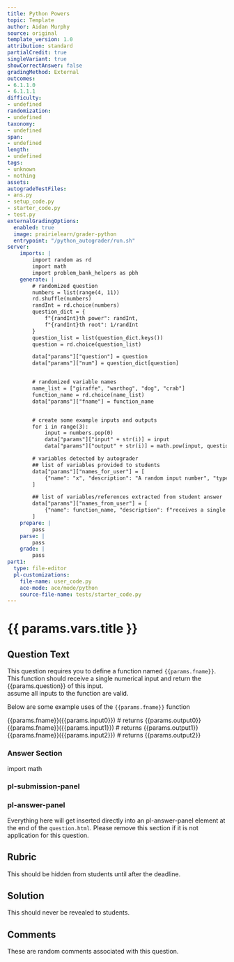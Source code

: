 ```yaml
---
title: Python Powers
topic: Template
author: Aidan Murphy
source: original
template_version: 1.0
attribution: standard
partialCredit: true
singleVariant: true
showCorrectAnswer: false
gradingMethod: External
outcomes:
- 6.1.1.0
- 6.1.1.1
difficulty:
- undefined
randomization:
- undefined
taxonomy:
- undefined
span:
- undefined
length:
- undefined
tags:
- unknown
- nothing
assets:
autogradeTestFiles:
- ans.py
- setup_code.py
- starter_code.py
- test.py
externalGradingOptions:
  enabled: true
  image: prairielearn/grader-python
  entrypoint: "/python_autograder/run.sh"
server:
    imports: |
        import random as rd
        import math
        import problem_bank_helpers as pbh
    generate: |
        # randomized question
        numbers = list(range(4, 11))
        rd.shuffle(numbers)
        randInt = rd.choice(numbers)
        question_dict = {
            f"{randInt}th power": randInt,
            f"{randInt}th root": 1/randInt
        }
        question_list = list(question_dict.keys())
        question = rd.choice(question_list)

        data["params"]["question"] = question
        data["params"]["num"] = question_dict[question]


        # randomized variable names
        name_list = ["giraffe", "warthog", "dog", "crab"]
        function_name = rd.choice(name_list)
        data["params"]["fname"] = function_name


        # create some example inputs and outputs
        for i in range(3):
            input = numbers.pop(0)
            data["params"]["input" + str(i)] = input
            data["params"]["output" + str(i)] = math.pow(input, question_dict[question])

        # variables detected by autograder
        ## list of variables provided to students
        data["params"]["names_for_user"] = [
            {"name": "x", "description": "A random input number", "type": "int"}
        ]

        ## list of variables/references extracted from student answer
        data["params"]["names_from_user"] = [
            {"name": function_name, "description": f"receives a single numerical input, returns its {question}", "type": "function"}
        ]
    prepare: |
        pass
    parse: |
        pass
    grade: |
        pass
part1:
  type: file-editor
  pl-customizations:
    file-name: user_code.py
    ace-mode: ace/mode/python
    source-file-name: tests/starter_code.py
---
```

# {{ params.vars.title }}
## Question Text

<p>
    This question requires you to define a function named <code>{{params.fname}}</code>.<br>
    This function should receive a single numerical input and return the {{params.question}} of this input.<br>
    assume all inputs to the function are valid.<br>
</p>
<p>
    Below are some example uses of the <code>{{params.fname}}</code> function
</p>
<markdown>
    {{params.fname}}({{params.input0}})  # returns {{params.output0}}
    {{params.fname}}({{params.input1}})  # returns {{params.output1}}
    {{params.fname}}({{params.input2}})  # returns {{params.output2}}
</markdown>

### Answer Section
import math

### pl-submission-panel
<pl-external-grader-results></pl-external-grader-results>
<pl-file-preview></pl-file-preview>

### pl-answer-panel

Everything here will get inserted directly into an pl-answer-panel element at the end of the `question.html`.
Please remove this section if it is not application for this question.

## Rubric

This should be hidden from students until after the deadline.

## Solution

This should never be revealed to students.

## Comments

These are random comments associated with this question.
